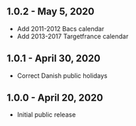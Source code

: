 ## 1.0.2 - May 5, 2020

- Add 2011-2012 Bacs calendar
- Add 2013-2017 Targetfrance calendar

## 1.0.1 - April 30, 2020

- Correct Danish public holidays

## 1.0.0 - April 20, 2020

- Initial public release
